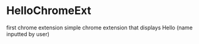 # HelloChromeExt
first chrome extension
simple chrome extension that displays Hello (name inputted by user)
